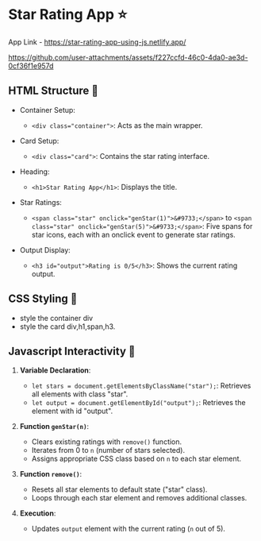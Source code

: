 # Star Rating App ⭐

App Link - https://star-rating-app-using-js.netlify.app/

https://github.com/user-attachments/assets/f227ccfd-46c0-4da0-ae3d-0cf36f1e957d

## HTML Structure 🧱

- Container Setup:

  - `<div class="container">`: Acts as the main wrapper.

- Card Setup:

  - `<div class="card">`: Contains the star rating interface.

- Heading:

  - `<h1>Star Rating App</h1>`: Displays the title.

- Star Ratings:

  - `<span class="star" onclick="genStar(1)">&#9733;</span>` to `<span class="star" onclick="genStar(5)">&#9733;</span>`: Five spans for star icons, each with an onclick event to generate star ratings.

- Output Display:

  - `<h3 id="output">Rating is 0/5</h3>`: Shows the current rating output.

## CSS Styling 🌈

- style the container div
- style the card div,h1,span,h3.

## Javascript Interactivity 🚀

1. **Variable Declaration**:

   - `let stars = document.getElementsByClassName("star");`: Retrieves all elements with class "star".
   - `let output = document.getElementById("output");`: Retrieves the element with id "output".

2. **Function `genStar(n)`**:

   - Clears existing ratings with `remove()` function.
   - Iterates from 0 to `n` (number of stars selected).
   - Assigns appropriate CSS class based on `n` to each star element.

3. **Function `remove()`**:

   - Resets all star elements to default state ("star" class).
   - Loops through each star element and removes additional classes.

4. **Execution**:

   - Updates `output` element with the current rating (`n` out of 5).

